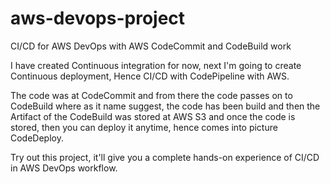 # aws-devops-project
CI/CD for AWS DevOps with AWS CodeCommit and CodeBuild work

I have created Continuous integration for now, next I'm going to create Continuous deployment, Hence CI/CD with CodePipeline with AWS.

The code was at CodeCommit and from there the code passes on to CodeBuild where as it name suggest, the code has been build and then the Artifact of the CodeBuild was stored at AWS S3 and once the code is stored, then you can deploy it anytime, hence comes into picture CodeDeploy.

Try out this project, it'll give you a complete hands-on experience of CI/CD in AWS DevOps workflow.
